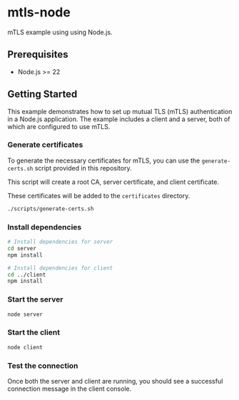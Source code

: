 # mtls-node

mTLS example using using Node.js.

## Prerequisites

- Node.js >= 22

## Getting Started

This example demonstrates how to set up mutual TLS (mTLS) authentication in a Node.js application. The example includes a client and a server, both of which are configured to use mTLS.

### Generate certificates

To generate the necessary certificates for mTLS, you can use the `generate-certs.sh` script provided in this repository. 

This script will create a root CA, server certificate, and client certificate.

These certificates will be added to the `certificates` directory.

```bash
./scripts/generate-certs.sh
```

### Install dependencies

```bash
# Install dependencies for server
cd server
npm install

# Install dependencies for client
cd ../client
npm install
```

### Start the server

```bash
node server
```

### Start the client

```bash
node client
```

### Test the connection

Once both the server and client are running, you should see a successful connection message in the client console.
